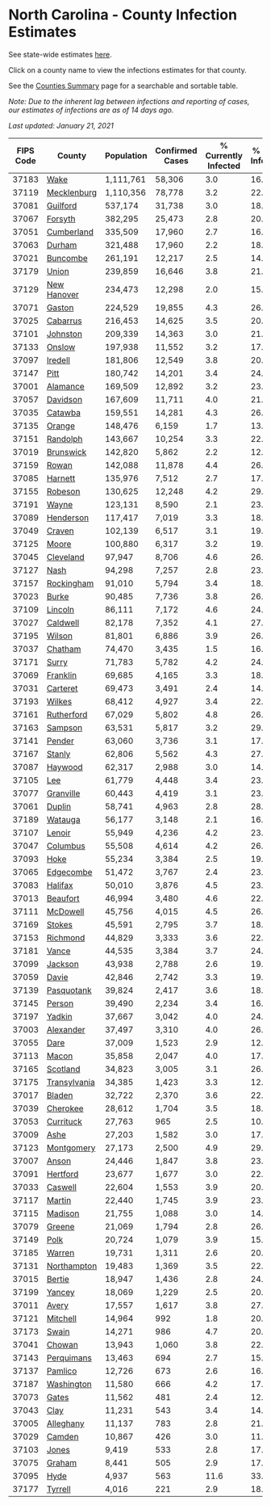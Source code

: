 # North Carolina - County Infection Estimates

See state-wide estimates [here](/infections/us-nc).

Click on a county name to view the infections estimates for that county.

See the [Counties Summary](/infections/summary-counties) page for a searchable and sortable table.

*Note: Due to the inherent lag between infections and reporting of cases, our estimates of infections are as of 14 days ago.*

*Last updated: January 21, 2021*

|   FIPS Code |                       County |   Population |   Confirmed Cases |   % Currently Infected |   % Total Infected |
|-------------|------------------------------|--------------|-------------------|------------------------|--------------------|
|       37183 |                 [Wake](wake) |    1,111,761 |            58,306 |                    3.0 |               16.2 |
|       37119 |   [Mecklenburg](mecklenburg) |    1,110,356 |            78,778 |                    3.2 |               22.5 |
|       37081 |         [Guilford](guilford) |      537,174 |            31,738 |                    3.0 |               18.1 |
|       37067 |           [Forsyth](forsyth) |      382,295 |            25,473 |                    2.8 |               20.7 |
|       37051 |     [Cumberland](cumberland) |      335,509 |            17,960 |                    2.7 |               16.4 |
|       37063 |             [Durham](durham) |      321,488 |            17,960 |                    2.2 |               18.5 |
|       37021 |         [Buncombe](buncombe) |      261,191 |            12,217 |                    2.5 |               14.1 |
|       37179 |               [Union](union) |      239,859 |            16,646 |                    3.8 |               21.3 |
|       37129 |   [New Hanover](new-hanover) |      234,473 |            12,298 |                    2.0 |               15.4 |
|       37071 |             [Gaston](gaston) |      224,529 |            19,855 |                    4.3 |               26.9 |
|       37025 |         [Cabarrus](cabarrus) |      216,453 |            14,625 |                    3.5 |               20.8 |
|       37101 |         [Johnston](johnston) |      209,339 |            14,363 |                    3.0 |               21.3 |
|       37133 |             [Onslow](onslow) |      197,938 |            11,552 |                    3.2 |               17.3 |
|       37097 |           [Iredell](iredell) |      181,806 |            12,549 |                    3.8 |               20.7 |
|       37147 |                 [Pitt](pitt) |      180,742 |            14,201 |                    3.4 |               24.0 |
|       37001 |         [Alamance](alamance) |      169,509 |            12,892 |                    3.2 |               23.4 |
|       37057 |         [Davidson](davidson) |      167,609 |            11,711 |                    4.0 |               21.2 |
|       37035 |           [Catawba](catawba) |      159,551 |            14,281 |                    4.3 |               26.8 |
|       37135 |             [Orange](orange) |      148,476 |             6,159 |                    1.7 |               13.4 |
|       37151 |         [Randolph](randolph) |      143,667 |            10,254 |                    3.3 |               22.2 |
|       37019 |       [Brunswick](brunswick) |      142,820 |             5,862 |                    2.2 |               12.5 |
|       37159 |               [Rowan](rowan) |      142,088 |            11,878 |                    4.4 |               26.1 |
|       37085 |           [Harnett](harnett) |      135,976 |             7,512 |                    2.7 |               17.1 |
|       37155 |           [Robeson](robeson) |      130,625 |            12,248 |                    4.2 |               29.5 |
|       37191 |               [Wayne](wayne) |      123,131 |             8,590 |                    2.1 |               23.4 |
|       37089 |       [Henderson](henderson) |      117,417 |             7,019 |                    3.3 |               18.6 |
|       37049 |             [Craven](craven) |      102,139 |             6,517 |                    3.1 |               19.3 |
|       37125 |               [Moore](moore) |      100,880 |             6,317 |                    3.2 |               19.3 |
|       37045 |       [Cleveland](cleveland) |       97,947 |             8,706 |                    4.6 |               26.6 |
|       37127 |                 [Nash](nash) |       94,298 |             7,257 |                    2.8 |               23.7 |
|       37157 |     [Rockingham](rockingham) |       91,010 |             5,794 |                    3.4 |               18.9 |
|       37023 |               [Burke](burke) |       90,485 |             7,736 |                    3.8 |               26.7 |
|       37109 |           [Lincoln](lincoln) |       86,111 |             7,172 |                    4.6 |               24.7 |
|       37027 |         [Caldwell](caldwell) |       82,178 |             7,352 |                    4.1 |               27.3 |
|       37195 |             [Wilson](wilson) |       81,801 |             6,886 |                    3.9 |               26.6 |
|       37037 |           [Chatham](chatham) |       74,470 |             3,435 |                    1.5 |               16.0 |
|       37171 |               [Surry](surry) |       71,783 |             5,782 |                    4.2 |               24.3 |
|       37069 |         [Franklin](franklin) |       69,685 |             4,165 |                    3.3 |               18.5 |
|       37031 |         [Carteret](carteret) |       69,473 |             3,491 |                    2.4 |               14.9 |
|       37193 |             [Wilkes](wilkes) |       68,412 |             4,927 |                    3.4 |               22.4 |
|       37161 |     [Rutherford](rutherford) |       67,029 |             5,802 |                    4.8 |               26.2 |
|       37163 |           [Sampson](sampson) |       63,531 |             5,817 |                    3.2 |               29.3 |
|       37141 |             [Pender](pender) |       63,060 |             3,736 |                    3.1 |               17.5 |
|       37167 |             [Stanly](stanly) |       62,806 |             5,562 |                    4.3 |               27.0 |
|       37087 |           [Haywood](haywood) |       62,317 |             2,988 |                    3.0 |               14.2 |
|       37105 |                   [Lee](lee) |       61,779 |             4,448 |                    3.4 |               23.2 |
|       37077 |       [Granville](granville) |       60,443 |             4,419 |                    3.1 |               23.7 |
|       37061 |             [Duplin](duplin) |       58,741 |             4,963 |                    2.8 |               28.6 |
|       37189 |           [Watauga](watauga) |       56,177 |             3,148 |                    2.1 |               16.9 |
|       37107 |             [Lenoir](lenoir) |       55,949 |             4,236 |                    4.2 |               23.2 |
|       37047 |         [Columbus](columbus) |       55,508 |             4,614 |                    4.2 |               26.2 |
|       37093 |                 [Hoke](hoke) |       55,234 |             3,384 |                    2.5 |               19.3 |
|       37065 |       [Edgecombe](edgecombe) |       51,472 |             3,767 |                    2.4 |               23.0 |
|       37083 |           [Halifax](halifax) |       50,010 |             3,876 |                    4.5 |               23.7 |
|       37013 |         [Beaufort](beaufort) |       46,994 |             3,480 |                    4.6 |               22.3 |
|       37111 |         [McDowell](mcdowell) |       45,756 |             4,015 |                    4.5 |               26.6 |
|       37169 |             [Stokes](stokes) |       45,591 |             2,795 |                    3.7 |               18.0 |
|       37153 |         [Richmond](richmond) |       44,829 |             3,333 |                    3.6 |               22.8 |
|       37181 |               [Vance](vance) |       44,535 |             3,384 |                    3.7 |               24.2 |
|       37099 |           [Jackson](jackson) |       43,938 |             2,788 |                    2.6 |               19.3 |
|       37059 |               [Davie](davie) |       42,846 |             2,742 |                    3.3 |               19.4 |
|       37139 |     [Pasquotank](pasquotank) |       39,824 |             2,417 |                    3.6 |               18.7 |
|       37145 |             [Person](person) |       39,490 |             2,234 |                    3.4 |               16.9 |
|       37197 |             [Yadkin](yadkin) |       37,667 |             3,042 |                    4.0 |               24.9 |
|       37003 |       [Alexander](alexander) |       37,497 |             3,310 |                    4.0 |               26.4 |
|       37055 |                 [Dare](dare) |       37,009 |             1,523 |                    2.9 |               12.1 |
|       37113 |               [Macon](macon) |       35,858 |             2,047 |                    4.0 |               17.5 |
|       37165 |         [Scotland](scotland) |       34,823 |             3,005 |                    3.1 |               26.4 |
|       37175 | [Transylvania](transylvania) |       34,385 |             1,423 |                    3.3 |               12.1 |
|       37017 |             [Bladen](bladen) |       32,722 |             2,370 |                    3.6 |               22.7 |
|       37039 |         [Cherokee](cherokee) |       28,612 |             1,704 |                    3.5 |               18.2 |
|       37053 |       [Currituck](currituck) |       27,763 |               965 |                    2.5 |               10.1 |
|       37009 |                 [Ashe](ashe) |       27,203 |             1,582 |                    3.0 |               17.4 |
|       37123 |     [Montgomery](montgomery) |       27,173 |             2,500 |                    4.9 |               29.0 |
|       37007 |               [Anson](anson) |       24,446 |             1,847 |                    3.8 |               23.0 |
|       37091 |         [Hertford](hertford) |       23,677 |             1,677 |                    3.0 |               22.3 |
|       37033 |           [Caswell](caswell) |       22,604 |             1,553 |                    3.9 |               20.7 |
|       37117 |             [Martin](martin) |       22,440 |             1,745 |                    3.9 |               23.8 |
|       37115 |           [Madison](madison) |       21,755 |             1,088 |                    3.0 |               14.5 |
|       37079 |             [Greene](greene) |       21,069 |             1,794 |                    2.8 |               26.5 |
|       37149 |                 [Polk](polk) |       20,724 |             1,079 |                    3.9 |               15.9 |
|       37185 |             [Warren](warren) |       19,731 |             1,311 |                    2.6 |               20.6 |
|       37131 |   [Northampton](northampton) |       19,483 |             1,369 |                    3.5 |               22.7 |
|       37015 |             [Bertie](bertie) |       18,947 |             1,436 |                    2.8 |               24.3 |
|       37199 |             [Yancey](yancey) |       18,069 |             1,229 |                    2.5 |               20.6 |
|       37011 |               [Avery](avery) |       17,557 |             1,617 |                    3.8 |               27.3 |
|       37121 |         [Mitchell](mitchell) |       14,964 |               992 |                    1.8 |               20.1 |
|       37173 |               [Swain](swain) |       14,271 |               986 |                    4.7 |               20.2 |
|       37041 |             [Chowan](chowan) |       13,943 |             1,060 |                    3.8 |               22.8 |
|       37143 |     [Perquimans](perquimans) |       13,463 |               694 |                    2.7 |               15.8 |
|       37137 |           [Pamlico](pamlico) |       12,726 |               673 |                    2.6 |               16.1 |
|       37187 |     [Washington](washington) |       11,580 |               666 |                    4.2 |               17.9 |
|       37073 |               [Gates](gates) |       11,562 |               481 |                    2.4 |               12.5 |
|       37043 |                 [Clay](clay) |       11,231 |               543 |                    3.4 |               14.6 |
|       37005 |       [Alleghany](alleghany) |       11,137 |               783 |                    2.8 |               21.5 |
|       37029 |             [Camden](camden) |       10,867 |               426 |                    3.0 |               11.8 |
|       37103 |               [Jones](jones) |        9,419 |               533 |                    2.8 |               17.2 |
|       37075 |             [Graham](graham) |        8,441 |               505 |                    2.9 |               17.8 |
|       37095 |                 [Hyde](hyde) |        4,937 |               563 |                   11.6 |               33.7 |
|       37177 |           [Tyrrell](tyrrell) |        4,016 |               221 |                    2.9 |               18.1 |